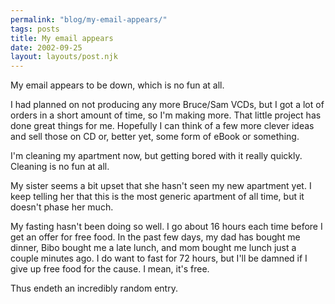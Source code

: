 ```yaml
---
permalink: "blog/my-email-appears/"
tags: posts
title: My email appears
date: 2002-09-25
layout: layouts/post.njk
---
```


My email appears to be down, which is no fun at all.

I had planned on not producing any more Bruce/Sam VCDs, but I got a lot of orders in a short amount of time, so I'm making more. That little project has done great things for me. Hopefully I can think of a few more clever ideas and sell those on CD or, better yet, some form of eBook or something.

I'm cleaning my apartment now, but getting bored with it really quickly. Cleaning is no fun at all.

My sister seems a bit upset that she hasn't seen my new apartment yet. I keep telling her that this is the most generic apartment of all time, but it doesn't phase her much. 

My fasting hasn't been doing so well. I go about 16 hours each time before I get an offer for free food. In the past few days, my dad has bought me dinner, Bibo bought me a late lunch, and mom bought me lunch just a couple minutes ago. I do want to fast for 72 hours, but I'll be damned if I give up free food for the cause. I mean, it's free.

Thus endeth an incredibly random entry.